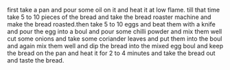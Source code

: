first take a pan and pour some oil on it and heat it at low flame. till that time take 5 to 10 pieces of the bread and take the bread roaster machine and make the bread roasted.then take 5 to 10 eggs and beat them with a knife and pour the egg into a boul and pour some chilli powder and mix them well cut some onions and take some coriander leaves and put them into the boul and again mix them well and dip the bread into the mixed egg boul and keep the bread on the pan and heat it for 2 to 4 minutes and take the bread out and taste the bread.